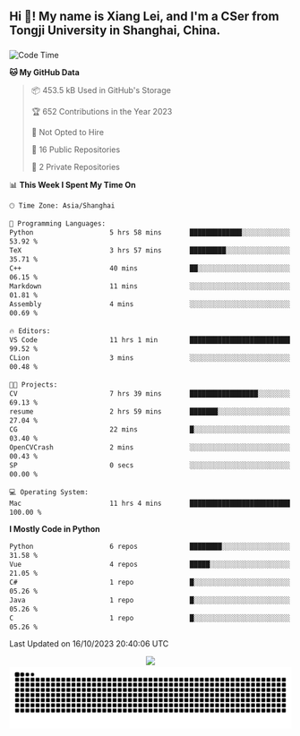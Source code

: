 <h2 align="left">Hi 👋! My name is Xiang Lei, and I'm a CSer from Tongji University in Shanghai, China.</h2>

###

<!--START_SECTION:waka-->
![Code Time](http://img.shields.io/badge/Code%20Time-247%20hrs%205%20mins-blue)

**🐱 My GitHub Data** 

> 📦 453.5 kB Used in GitHub's Storage 
 > 
> 🏆 652 Contributions in the Year 2023
 > 
> 🚫 Not Opted to Hire
 > 
> 📜 16 Public Repositories 
 > 
> 🔑 2 Private Repositories 
 > 
📊 **This Week I Spent My Time On** 

```text
🕑︎ Time Zone: Asia/Shanghai

💬 Programming Languages: 
Python                   5 hrs 58 mins       █████████████░░░░░░░░░░░░   53.92 % 
TeX                      3 hrs 57 mins       █████████░░░░░░░░░░░░░░░░   35.71 % 
C++                      40 mins             ██░░░░░░░░░░░░░░░░░░░░░░░   06.15 % 
Markdown                 11 mins             ░░░░░░░░░░░░░░░░░░░░░░░░░   01.81 % 
Assembly                 4 mins              ░░░░░░░░░░░░░░░░░░░░░░░░░   00.69 % 

🔥 Editors: 
VS Code                  11 hrs 1 min        █████████████████████████   99.52 % 
CLion                    3 mins              ░░░░░░░░░░░░░░░░░░░░░░░░░   00.48 % 

🐱‍💻 Projects: 
CV                       7 hrs 39 mins       █████████████████░░░░░░░░   69.13 % 
resume                   2 hrs 59 mins       ███████░░░░░░░░░░░░░░░░░░   27.04 % 
CG                       22 mins             █░░░░░░░░░░░░░░░░░░░░░░░░   03.40 % 
OpenCVCrash              2 mins              ░░░░░░░░░░░░░░░░░░░░░░░░░   00.43 % 
SP                       0 secs              ░░░░░░░░░░░░░░░░░░░░░░░░░   00.00 % 

💻 Operating System: 
Mac                      11 hrs 4 mins       █████████████████████████   100.00 % 
```

**I Mostly Code in Python** 

```text
Python                   6 repos             ████████░░░░░░░░░░░░░░░░░   31.58 % 
Vue                      4 repos             █████░░░░░░░░░░░░░░░░░░░░   21.05 % 
C#                       1 repo              █░░░░░░░░░░░░░░░░░░░░░░░░   05.26 % 
Java                     1 repo              █░░░░░░░░░░░░░░░░░░░░░░░░   05.26 % 
C                        1 repo              █░░░░░░░░░░░░░░░░░░░░░░░░   05.26 % 
```




 Last Updated on 16/10/2023 20:40:06 UTC
<!--END_SECTION:waka-->

<div align="center">
  <img src="https://github-readme-stats.vercel.app/api?username=Lei00764&show_icons=true&theme=radical" />
 </div>

 <div align="center">

<picture>
  <source media="(prefers-color-scheme: dark)" srcset="https://raw.githubusercontent.com/Lei00764/Lei00764/output/github-contribution-grid-snake-dark.svg">
  <source media="(prefers-color-scheme: light)" srcset="https://raw.githubusercontent.com/Lei00764/Lei00764/output/github-contribution-grid-snake.svg">
  <img alt="github contribution grid snake animation" src="https://raw.githubusercontent.com/Lei00764/Lei00764/output/github-contribution-grid-snake.svg">
</picture>

</div>




